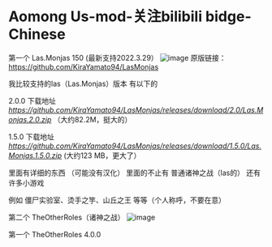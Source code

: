 # Aomong Us-mod-关注bilibili bidge-Chinese
第一个 Las.Monjas 150 (最新支持2022.3.29）
![image](https://user-images.githubusercontent.com/106727385/171749873-c8f42aff-d073-44f2-8ee2-11249ffe049f.png)
 原版链接：https://github.com/KiraYamato94/LasMonjas 
 
 
我比较支持的las（Las.Monjas）版本 有以下的




   2.0.0 下载地址
   *https://github.com/KiraYamato94/LasMonjas/releases/download/2.0/Las.Monjas.2.0.zip* （大约82.2M，挺大的）




   1.5.0 下载地址
   *https://github.com/KiraYamato94/LasMonjas/releases/download/1.5.0/Las.Monjas.1.5.0.zip* (大约123 MB，更大了）
   
里面有详细的东西 （可能没有汉化） 里面的不止有 普通诸神之战（las的） 还有许多小游戏 




例如  僵尸实验室、烫手之竽、山丘之王 等等（个人称呼，不要在意）







第二个 TheOtherRoles（诸神之战）
![image](https://user-images.githubusercontent.com/106727385/171752228-d11e7f94-441c-4644-b65f-06546029978e.png)

第一个 TheOtherRoles 4.0.0 
